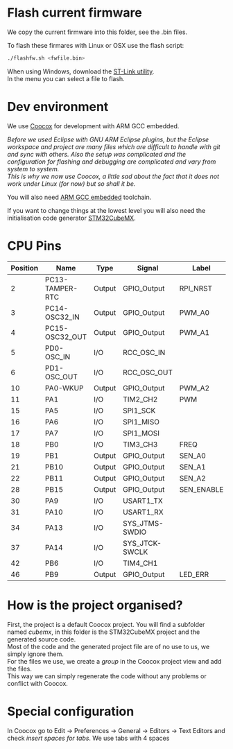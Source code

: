 # Flash current firmware
We copy the current firmware into this folder, see the .bin files.

To flash these firmares with Linux or OSX use the flash script:
```bash
./flashfw.sh <fwfile.bin>
```

When using Windows, download the [ST-Link utility](http://www.st.com/web/en/catalog/tools/PF258168).  
In the menu you can select a file to flash.



# Dev environment
We use [Coocox](http://www.coocox.org/software.html) for development with ARM GCC embedded.

*Before we used Eclipse with GNU ARM Eclipse plugins, but the Eclipse workspace
and project are many files which are difficult to handle with git and sync with others.
Also the setup was complicated and the configuration for flashing and debugging are complicated and vary from
system to system.  
This is why we now use Coocox, a little sad about the fact that it does not work
under Linux (for now) but so shall it be.*

You will also need [ARM GCC embedded](https://launchpad.net/gcc-arm-embedded/+download) toolchain.

If you want to change things at the lowest level you will also need the initialisation
code generator [STM32CubeMX](http://www.st.com/web/catalog/tools/FM147/CL1794/SC961/SS1743/PF259242?sc=microxplorer).




# CPU Pins

|Position|Name           |Type  |Signal        |Label     |
|--------|---------------|------|--------------|----------|
|2       |PC13-TAMPER-RTC|Output|GPIO_Output   |RPI_NRST  |
|3       |PC14-OSC32_IN  |Output|GPIO_Output   |PWM_A0    |
|4       |PC15-OSC32_OUT |Output|GPIO_Output   |PWM_A1    |
|5       |PD0-OSC_IN     |I/O   |RCC_OSC_IN    |          |
|6       |PD1-OSC_OUT    |I/O   |RCC_OSC_OUT   |          |
|10      |PA0-WKUP       |Output|GPIO_Output   |PWM_A2    |
|11      |PA1            |I/O   |TIM2_CH2      |PWM       |
|15      |PA5            |I/O   |SPI1_SCK      |          |
|16      |PA6            |I/O   |SPI1_MISO     |          |
|17      |PA7            |I/O   |SPI1_MOSI     |          |
|18      |PB0            |I/O   |TIM3_CH3      |FREQ      |
|19      |PB1            |Output|GPIO_Output   |SEN_A0    |
|21      |PB10           |Output|GPIO_Output   |SEN_A1    |
|22      |PB11           |Output|GPIO_Output   |SEN_A2    |
|28      |PB15           |Output|GPIO_Output   |SEN_ENABLE|
|30      |PA9            |I/O   |USART1_TX     |          |
|31      |PA10           |I/O   |USART1_RX     |          |
|34      |PA13           |I/O   |SYS_JTMS-SWDIO|          |
|37      |PA14           |I/O   |SYS_JTCK-SWCLK|          |
|42      |PB6            |I/O   |TIM4_CH1      |          |
|46      |PB9            |Output|GPIO_Output   |LED_ERR   |


# How is the project organised?
First, the project is a default Coocox project. You will find a subfolder named
*cubemx*, in this folder is the STM32CubeMX project and the generated source code.  
Most of the code and the generated project file are of no use to us, we simply ignore them.  
For the files we use, we create a *group* in the Coocox project view and add the files.  
This way we can simply regenerate the code without any problems or conflict with Coocox.  



# Special configuration
In Coocox go to Edit -> Preferences -> General -> Editors -> Text Editors and check *insert spaces for tabs*.
   We use tabs with 4 spaces

